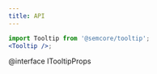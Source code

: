 ```yaml
---
title: API
---
```


```jsx
import Tooltip from '@semcore/tooltip';
<Tooltip />;
```

@interface ITooltipProps
